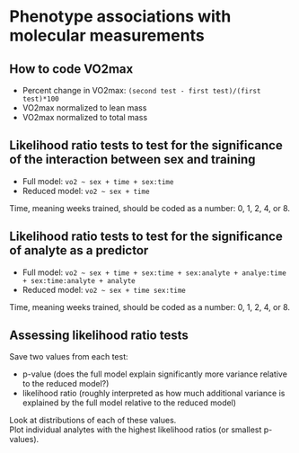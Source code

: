 # Phenotype associations with molecular measurements 

## How to code VO2max
- Percent change in VO2max: `(second test - first test)/(first test)*100`
- VO2max normalized to lean mass
- VO2max normalized to total mass 

## Likelihood ratio tests to test for the significance of the interaction between sex and training  
- Full model: `vo2 ~ sex + time + sex:time`
- Reduced model: `vo2 ~ sex + time`  

Time, meaning weeks trained, should be coded as a number: 0, 1, 2, 4, or 8. 

## Likelihood ratio tests to test for the significance of analyte as a predictor 
- Full model: `vo2 ~ sex + time + sex:time + sex:analyte + analye:time + sex:time:analyte + analyte`
- Reduced model: `vo2 ~ sex + time sex:time`  

Time, meaning weeks trained, should be coded as a number: 0, 1, 2, 4, or 8. 

## Assessing likelihood ratio tests  
Save two values from each test:  
- p-value (does the full model explain significantly more variance relative to the reduced model?) 
- likelihood ratio (roughly interpreted as how much additional variance is explained by the full model relative to the reduced model)  

Look at distributions of each of these values.  
Plot individual analytes with the highest likelihood ratios (or smallest p-values). 
